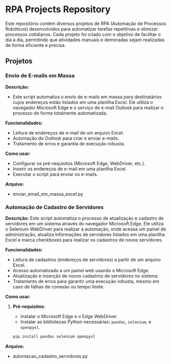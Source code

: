 # RPA Projects Repository #
Este repositório contém diversos projetos de RPA (Automação de Processos Robóticos) desenvolvidos para automatizar tarefas repetitivas e otimizar processos cotidianos. Cada projeto foi criado com o objetivo de facilitar o dia a dia, permitindo que atividades manuais e demoradas sejam realizadas de forma eficiente e precisa.

## Projetos ##

### Envio de E-mails em Massa ###
**Descrição:**
- Este script automatiza o envio de e-mails em massa para destinatários cujos endereços estão listados em uma planilha Excel. Ele utiliza o navegador Microsoft Edge e o serviço de e-mail Outlook para realizar o processo de forma totalmente automatizada.

**Funcionalidades:**
- Leitura de endereços de e-mail de um arquivo Excel.
- Automação do Outlook para criar e enviar e-mails.
- Tratamento de erros e garantia de execução robusta.

**Como usar:**
- Configurar os pré-requisitos (Microsoft Edge, WebDriver, etc.).
- Inserir os endereços de e-mail em uma planilha Excel.
- Executar o script para enviar os e-mails.

**Arquivo:**
- enviar_email_em_massa_excel.py

### Automação de Cadastro de Servidores ###
**Descrição:**
Este script automatiza o processo de atualização e cadastro de servidores em um sistema através do navegador Microsoft Edge. Ele utiliza o Selenium WebDriver para realizar a automação, onde acessa um painel de administração, atualiza informações de servidores listados em uma planilha Excel e marca checkboxes para realizar os cadastros de novos servidores.

**Funcionalidades:**
- Leitura de cadastros (endereços de servidores) a partir de um arquivo Excel.
- Acesso automatizado a um painel web usando o Microsoft Edge.
- Atualização e inserção de novos cadastros de servidores no sistema.
- Tratamento de erros para garantir uma execução robusta, mesmo em caso de falhas de conexão ou tempo limite.

**Como usar:**
1. **Pré-requisitos**:
   - Instalar o Microsoft Edge e o Edge WebDriver.
   - Instalar as bibliotecas Python necessárias: `pandas`, `selenium`, e `openpyxl`.
   
   ```bash
   pip install pandas selenium openpyxl

**Arquivo:**
- automacao_cadastro_servidores.py

